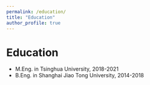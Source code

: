 ```yaml
---
permalink: /education/
title: "Education"
author_profile: true
---
```


Education
======
* M.Eng. in Tsinghua University, 2018-2021
* B.Eng. in Shanghai Jiao Tong University, 2014-2018
